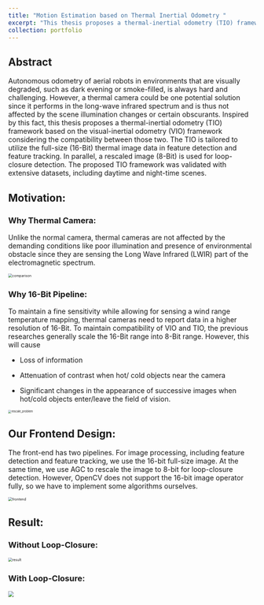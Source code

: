 ```yaml
---
title: "Motion Estimation based on Thermal Inertial Odometry "
excerpt: "This thesis proposes a thermal-inertial odometry (TIO) framework based on the visual-inertial odometry framework considering the compatibility between those two. The TIO is tailored to utilize the full-size (16-Bit) thermal image data in feature detection and feature tracking. In parallel, a rescaled image (8-Bit) is used for loop-closure detection. The proposed TIO framework was validated with extensive datasets, including daytime and night-time scenes.<br/><img src='/images/project/ma_profile.png' style='zoom:60%;'>"
collection: portfolio
---
```


## Abstract

Autonomous odometry of aerial robots in environments that are visually degraded, such as dark evening or smoke-filled, is always hard and challenging. However, a thermal camera could be one potential solution since it performs in the long-wave infrared spectrum and is thus not affected by the scene illumination changes or certain obscurants. Inspired by this fact, this thesis proposes a thermal-inertial odometry (TIO) framework based on the visual-inertial odometry (VIO) framework considering the compatibility between those two. The TIO is tailored to utilize the full-size (16-Bit) thermal image data in feature detection and feature tracking. In parallel, a rescaled image (8-Bit) is used for loop-closure detection. The proposed TIO framework was validated with extensive datasets, including daytime and night-time scenes.

## Motivation:

### Why Thermal Camera:

Unlike the normal camera, thermal cameras are not affected by the demanding conditions like poor illumination and presence of environmental obstacle since they are sensing the Long Wave Infrared (LWIR) part of the electromagnetic spectrum. 

<img src="https://s1.ax1x.com/2020/06/25/N0COAg.png" alt="comparison" style="zoom:50%;" />

### Why 16-Bit Pipeline:

To maintain a fine sensitivity while allowing for sensing a wind range temperature mapping, thermal cameras need to report data in a higher resolution of 16-Bit. To maintain compatibility of VIO and TIO, the previous researches generally scale the 16-Bit range into 8-Bit range.  However, this will cause

- Loss of information

- Attenuation of contrast when hot/ cold objects near the camera

- Significant changes in the appearance of successive images when hot/cold objects enter/leave the field of vision.

<img src="https://s1.ax1x.com/2020/06/25/N0CHnf.png" alt="rescale_problem" style="zoom:40%;" />

## Our Frontend Design:

The front-end has two pipelines. For image processing, including feature detection and feature tracking, we use the 16-bit full-size image. At the same time, we use AGC to rescale the image to 8-bit for loop-closure detection. However, OpenCV does not support the 16-bit image operator fully, so we have to implement some algorithms ourselves.

<img src="https://s1.ax1x.com/2020/06/25/N0CbB8.png" alt="frontend" style="zoom:50%;" />

## Result:

### Without Loop-Closure:

<img src="https://s1.ax1x.com/2020/06/25/N0CXNQ.png" alt="result" style="zoom:50%;" />

### With Loop-Closure:

<img src="https://s1.ax1x.com/2020/06/25/N0Cjhj.png" style="zoom:70%;" />

